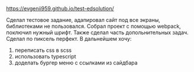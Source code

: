 https://evgenii959.github.io/test-edsolution/

Сделал тестовое задание, адапировал сайт под все экраны, библиотеками не пользовался. Собрал проект с помощью webpack, поключил нужный шрифт. Также сделал часть допольнительных задач. Сделал по пиксель перфект.
В дальнейшем хочу:
1) переписать css в scss
2) использовать typescript
3) доделать бургер меню с ссылками из сайдбара
